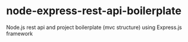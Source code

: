 # node-express-rest-api-boilerplate
Node.js rest api and project boilerplate (mvc structure) using Express.js framework
